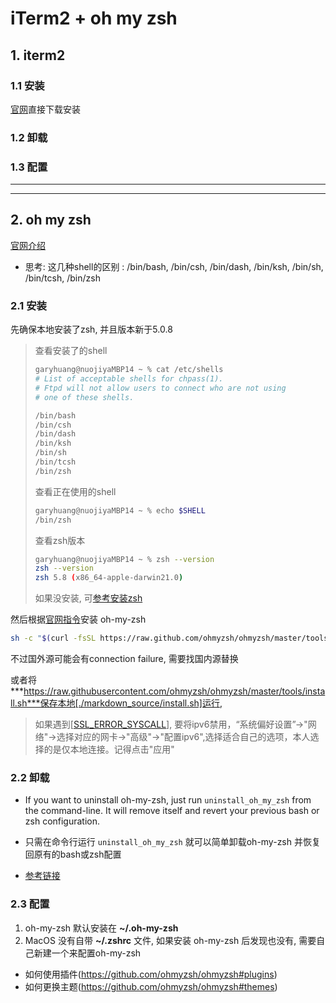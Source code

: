 # iTerm2 + oh my zsh

## 1. iterm2
### 1.1 安装
[官网](https://iterm2.com/)直接下载安装

### 1.2 卸载


### 1.3 配置

---
---

## 2. oh my zsh
[官网介绍](https://github.com/ohmyzsh/ohmyzsh)  
- 思考: 这几种shell的区别 : /bin/bash, /bin/csh, /bin/dash, /bin/ksh, /bin/sh, /bin/tcsh, /bin/zsh

### 2.1 安装 
先确保本地安装了zsh, 并且版本新于5.0.8  
> 查看安装了的shell
> ```bash
> garyhuang@nuojiyaMBP14 ~ % cat /etc/shells 
> # List of acceptable shells for chpass(1).
> # Ftpd will not allow users to connect who are not using
> # one of these shells.
> 
> /bin/bash
> /bin/csh
> /bin/dash
> /bin/ksh
> /bin/sh
> /bin/tcsh
> /bin/zsh
> ```
> 
> 查看正在使用的shell
> ```bash
> garyhuang@nuojiyaMBP14 ~ % echo $SHELL
> /bin/zsh
> ```
>
> 查看zsh版本
> ```bash
> garyhuang@nuojiyaMBP14 ~ % zsh --version
> zsh --version
> zsh 5.8 (x86_64-apple-darwin21.0)
> ```
> 如果没安装, 可[参考安装zsh](https://github.com/ohmyzsh/ohmyzsh/wiki/Installing-ZSH)  
> 

然后根据[官网指令](https://ohmyz.sh/#install)安装 oh-my-zsh
```bash
sh -c "$(curl -fsSL https://raw.github.com/ohmyzsh/ohmyzsh/master/tools/install.sh)"
```

不过国外源可能会有connection failure, 需要找国内源替换 

或者将***https://raw.githubusercontent.com/ohmyzsh/ohmyzsh/master/tools/install.sh***保存本地[./markdown_source/install.sh]运行, 
> 如果遇到[[SSL_ERROR_SYSCALL](https://www.cnblogs.com/life-of-coding/p/12822614.html)], 要将ipv6禁用，“系统偏好设置”->"网络"->选择对应的网卡->"高级"->"配置ipv6",选择适合自己的选项，本人选择的是仅本地连接。记得点击"应用"  

### 2.2 卸载
- If you want to uninstall oh-my-zsh, just run ```uninstall_oh_my_zsh``` from the command-line. It will remove itself and revert your previous bash or zsh configuration.  

- 只需在命令行运行 ```uninstall_oh_my_zsh``` 就可以简单卸载oh-my-zsh 并恢复回原有的bash或zsh配置  

- [参考链接](https://github.com/ohmyzsh/ohmyzsh#uninstalling-oh-my-zsh)

### 2.3 配置
1. oh-my-zsh 默认安装在 **~/.oh-my-zsh**  
2. MacOS 没有自带 **~/.zshrc** 文件, 如果安装 oh-my-zsh 后发现也没有, 需要自己新建一个来配置oh-my-zsh


- 如何使用插件(https://github.com/ohmyzsh/ohmyzsh#plugins)
- 如何更换主题(https://github.com/ohmyzsh/ohmyzsh#themes)




